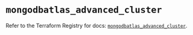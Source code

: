 # `mongodbatlas_advanced_cluster`

Refer to the Terraform Registry for docs: [`mongodbatlas_advanced_cluster`](https://registry.terraform.io/providers/mongodb/mongodbatlas/1.36.0/docs/resources/advanced_cluster).
